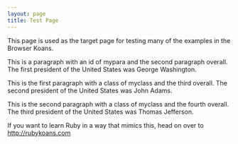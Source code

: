 ```yaml
---
layout: page
title: Test Page
---
```

This page is used as the target page for testing many of the examples
in the Browser Koans.

<p id="mypara">
    This is a paragraph with an id of mypara and the second paragraph overall.
    The first president of the United States was George Washington.
</p>

<p class="myclass">
    This is the first paragraph with a class of myclass and the third overall.
    The second president of the United States was John Adams.
</p>

<p class="myclass">
    This is the second paragraph with a class of myclass and the fourth overall.
    The third president of the United States was Thomas Jefferson.
</p>

<div class="div-with-link">
    If you want to learn Ruby in a way that mimics this, head on over to
    <a href="http://rubykoans.com">http://rubykoans.com</a>
</div>
